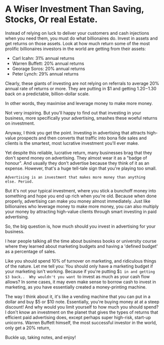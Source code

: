 # A Wiser Investment Than Saving, Stocks, Or real Estate.

Instead of relying on luck to deliver your customers and cash injections
when you need them, you must do what billionaires do. Invest in assets
and get returns on those assets. Look at how much return some of the
most prolific billionaires investors in the world are getting from their
assets:
 - Carl Icahn: 31% annual returns
 - Warren Buffett: 20% annual returns
 - Georage Soros: 20% annual returns
 - Peter Lynch: 29% annual returns

Clearly, these giants of investing are not relying on referrals to
average 20% annual rate of returns or more. They are putting in $1 and
getting $1.20-$1.30 back on a predictable, billion-dollar scale.

In other words, they maximise and leverage money to make more money.

Not very inspiring. But you'll happy to find out that investing in your
business, more specifically your advertising, smashes these woeful
returns on investment.

Anyway, I think you get the point. Investing in advertising that
attracts high-value prospects and then converts that traffic into bona
fide sales and clients is the smartest, most lucrative investment you'll
ever make.

Yet despite this reliable, lucrative return, many businesses brag that
they don't spend money on advertising. They almost wear it as a "badge
of honour". And usually they don't advertise because they think of it as
an expense. However, that's a huge tell-tale sign that you're playing
too small.

    Advertising is an investment that makes more money than anything
    else. Period.

But it's not your typical investment, where you stick a bunchoff money
into something and hope you end up rich when you're old. Because when
done properly, advertising can make you money almost immediately. Just
like billionaires who leverage money to make more money, you can also
multiply your money by attracting high-value clients through smart
investing in paid advertising.

So, the big question is, how much should you invest in advertising for
your business.

I hear people talking all the time about business books or university
course where they learned about marketing budgets and having a 'defined
budget' as a percentage of sales.

Like you should spend 10% of turnover on marketing, and ridiculous
things of the nature. Let me tell you: You should only have a marketing
budget if your marketing isn't working. Because if you're putting $`1 in
and getting $3 back.. 
    Why wouldn't you want `to invest as much as your cash flow allows?
    In some cases, it may even make sense to borrow cash to invest in
    marketing, as you have essentially created a money-printing machine.

The way I think about it, it's like a vending machine that you can put
in a dollar and buy $5 or $10 note. Essentially, you're buying money at
at a steep discount! And why would you limit yourself to how much you
should spend? I don't know an investment on the planet that gives the
types of returns that efficient paid advertising does, except perhaps
super high-risk, start-up unicorns. Warren Buffett himself, the most
successful investor in the world, only get a 20% return,

Buckle up, taking notes, and enjoy!
